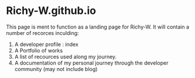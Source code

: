 # Richy-W.github.io

This page is ment to function as a landing page for Richy-W.
It will contain a number of recorces inculding: 
 1) A developer profile : index
 2) A Portfolio of works
 3) A list of recources used along my journey.
 4) A documentation of my personal journey through the developer community (may not include blog)
